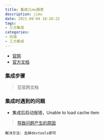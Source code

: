 ```yaml
---
title: 集成Jimu报表
description: jimu
date: 2021-08-04 18:28:22
tags:
- 三方集成
categories:
- 后端
- 三方集成
---
```


- [官网](http://www.jimureport.com/)
- [官方文档](http://report.jeecg.com/2078875)

### 集成步骤
> 见官网文档

### 集成时遇到的问题
- 集成后启动报错，Unable to load cache item
> [导致问题产生的原因](https://docs.spring.io/spring-boot/docs/1.5.16.RELEASE/reference/html/using-boot-devtools.html)
```textmate
解决方法: 去掉devtools即可
```
